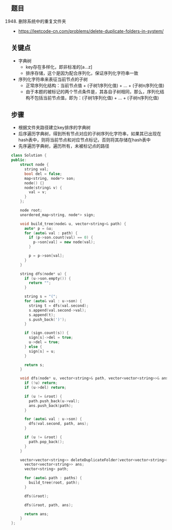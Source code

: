 ## 题目
1948. 删除系统中的重复文件夹
- https://leetcode-cn.com/problems/delete-duplicate-folders-in-system/

## 关键点
- 字典树
  - key存在多样化，即非标准的[a...z]
  - 排序存储，这个是因为配合序列化，保证序列化字符串一致
- 序列化字符串来表征当前节点的子树
  - 正常序列化结构：当前节点值 + (子树1序列化值) + ... + (子树n序列化值)
  - 由于本题的被标记的两个节点条件是，其各自子树相同，那么，序列化结构不包括当前节点值，即为：(子树1序列化值) + ... + (子树n序列化值)

## 步骤
- 根据文件夹路径建立key排序的字典树
- 后序遍历字典树，得到所有节点对应的子树序列化字符串，如果其已出现在hash表中，则将当前节点和对应节点标记，否则将其存储在hash表中
- 先序遍历字典树，遍历所有，未被标记点的路径

```c++
class Solution {
public:
    struct node {
      string val;
      bool del = false;
      map<string, node*> son;
      node() {}
      node(string& v) {
        val = v;
      }
    };

    node root;
    unordered_map<string, node*> sign;

    void build_tree(node& u, vector<string>& path) {
      auto* p = &u;
      for (auto& val : path) {
        if (p->son.count(val) == 0) {
          p->son[val] = new node(val);
        }

        p = p->son[val];
      }
    }

    string dfs(node* u) {
      if (u->son.empty()) {
        return "";
      }

      string s = "(";
      for (auto& val : u->son) {
        string t = dfs(val.second);
        s.append(val.second->val);
        s.append(t);
        s.push_back(')');
      }

      if (sign.count(s)) {
        sign[s]->del = true;
        u->del = true;
      } else {
        sign[s] = u;
      }

      return s;
    }

    void dfs(node* u, vector<string>& path, vector<vector<string>>& ans) {
      if (!u) return;
      if (u->del) return;

      if (u != &root) {
        path.push_back(u->val);
        ans.push_back(path);
      }

      for (auto& val : u->son) {
        dfs(val.second, path, ans);
      }

      if (u != &root) {
        path.pop_back();
      }
    }

    vector<vector<string>> deleteDuplicateFolder(vector<vector<string>>& paths) {
      vector<vector<string>> ans;
      vector<string> path;

      for (auto& path : paths) {
        build_tree(root, path);
      }

      dfs(&root);

      dfs(&root, path, ans);

      return ans;
    }
};
```
